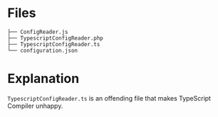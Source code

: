 # Files

```
├── ConfigReader.js
├── TypescriptConfigReader.php
├── TypescriptConfigReader.ts
└── configuration.json
```

# Explanation

`TypescriptConfigReader.ts` is an offending file that makes TypeScript Compiler unhappy.
